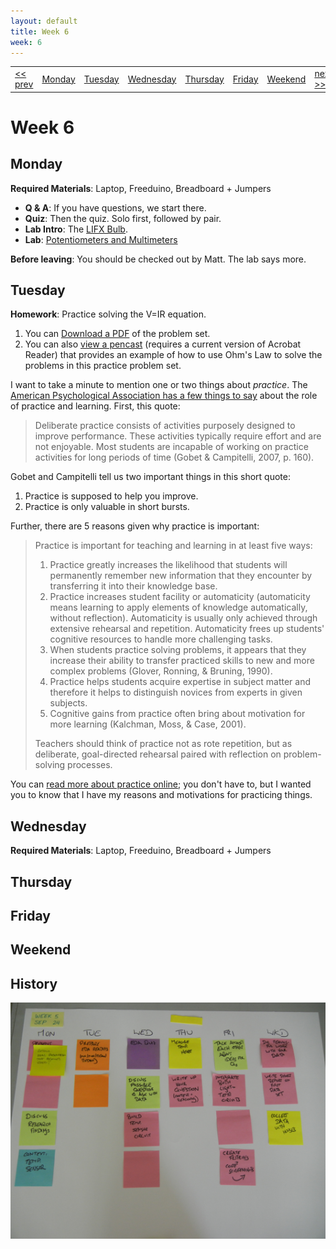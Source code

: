 ```yaml
---
layout: default
title: Week 6
week: 6
---
```


<table>
<tr>
	<td> <a href="w03.html">&lt;&lt; prev</a> </td>
	<td> <a href="#monday">Monday</a> </td>
	<td> <a href="#tuesday">Tuesday</a> </td>
	<td> <a href="#wednesday">Wednesday</a> </td>
	<td> <a href="#thursday">Thursday</a> </td>
	<td> <a href="#friday">Friday</a> </td>
	<td> <a href="#weekend">Weekend</a> </td>
	<td> <a href="w05.html">next &gt;&gt;</a> </td>
</tr></table>


# Week 6

## Monday

**Required Materials**: Laptop, Freeduino, Breadboard + Jumpers

* **Q & A**: If you have questions, we start there.
* **Quiz**: Then the quiz. Solo first, followed by pair.
* **Lab Intro**: The [LIFX Bulb](http://www.kickstarter.com/projects/limemouse/lifx-the-light-bulb-reinvented).
* **Lab**: [Potentiometers and Multimeters]({{site.url}}/assignments/trimpots-and-multimeters.html)

**Before leaving**: You should be checked out by Matt. The lab says more.

## Tuesday

**Homework**: Practice solving the V=IR equation. 

1. You can [Download a PDF]({{site.url}}/downloads/20120924-ohms-law-practice.pdf) of the problem set.
1. You can also [view a pencast]({{site.url}}/downloads/20120924-ohms-law-pencast.pdf) (requires a current version of Acrobat Reader) that provides an example of how to use Ohm's Law to solve the problems in this practice problem set.

I want to take a minute to mention one or two things about *practice*. The [American Psychological Association has a few things to say](http://www.apa.org/education/k12/practice-acquisition.aspx) about the role of practice and learning. First, this quote:

> Deliberate practice consists of activities purposely designed to improve performance. These activities typically require effort and are not enjoyable. Most students are incapable of working on practice activities for long periods of time (Gobet & Campitelli, 2007, p. 160).

Gobet and Campitelli tell us two important things in this short quote:

1. Practice is supposed to help you improve.
1. Practice is only valuable in short bursts.

Further, there are 5 reasons given why practice is important:

> Practice is important for teaching and learning in at least five ways:
>
> 1. Practice greatly increases the likelihood that students will permanently remember new information that they encounter by transferring it into their knowledge base.
> 1. Practice increases student facility or automaticity (automaticity means learning to apply elements of knowledge automatically, without reflection). Automaticity is usually only achieved through extensive rehearsal and repetition. Automaticity frees up students' cognitive resources to handle more challenging tasks.
> 1. When students practice solving problems, it appears that they increase their ability to transfer practiced skills to new and more complex problems (Glover, Ronning, & Bruning, 1990).
> 1. Practice helps students acquire expertise in subject matter and therefore it helps to distinguish novices from experts in given subjects.
> 1. Cognitive gains from practice often bring about motivation for more learning (Kalchman, Moss, & Case, 2001).
> 
> Teachers should think of practice not as rote repetition, but as deliberate, goal-directed rehearsal paired with reflection on problem-solving processes.

You can [read more about practice online](http://www.apa.org/education/k12/practice-acquisition.aspx); you don't have to, but I wanted you to know that I have my reasons and motivations for practicing things.

## Wednesday

**Required Materials**: Laptop, Freeduino, Breadboard + Jumpers

## Thursday

## Friday

## Weekend

## History

<p align="center"> 
	<img src="images/w05-600.png" alt="Week 0"/>
</p>
